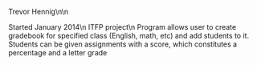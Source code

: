 Trevor Hennig\n\n
  
  Started January 2014\n
  ITFP project\n
  Program allows user to create gradebook for specified class (English, math, etc) 
  and add students to it.  Students can be given assignments with a score, which 
  constitutes a percentage and a letter grade